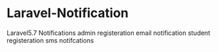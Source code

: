 # Laravel-Notification
Laravel5.7 Notifications
  admin registeration email notification
  student registeration sms notifcations
